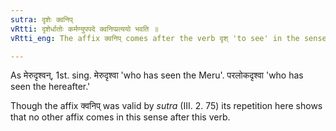 ```yaml
---
sutra: दृशेः क्वनिप्
vRtti: दृशेर्धातोः कर्मण्युपपदे क्वनिप्प्रत्ययो भवति ॥
vRtti_eng: The affix क्वनिप् comes after the verb दृश् 'to see' in the sense of past time, when in composition with a word in the accusative case.

---
```

As मेरुदृश्वन्, 1st. sing. मेरुदृश्वा 'who has seen the Meru'. परलोकदृश्वा 'who has seen the hereafter.'

Though the affix क्वनिप् was valid by _sutra_ (III. 2. 75) its repetition here shows that no other affix comes in this sense after this verb.